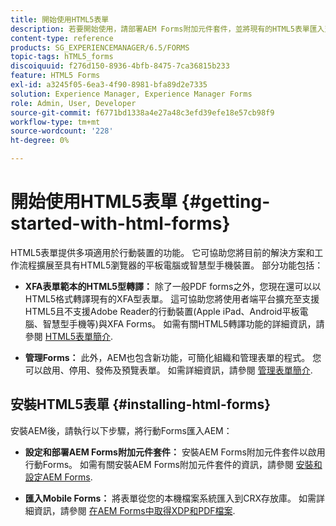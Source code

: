 ```yaml
---
title: 開始使用HTML5表單
description: 若要開始使用，請部署AEM Forms附加元件套件，並將現有的HTML5表單匯入至AEM。
content-type: reference
products: SG_EXPERIENCEMANAGER/6.5/FORMS
topic-tags: hTML5_forms
discoiquuid: f276d150-8936-4bfb-8475-7ca36815b233
feature: HTML5 Forms
exl-id: a3245f05-6ea3-4f90-8981-bfa89d2e7335
solution: Experience Manager, Experience Manager Forms
role: Admin, User, Developer
source-git-commit: f6771bd1338a4e27a48c3efd39efe18e57cb98f9
workflow-type: tm+mt
source-wordcount: '228'
ht-degree: 0%

---
```


# 開始使用HTML5表單 {#getting-started-with-html-forms}

HTML5表單提供多項適用於行動裝置的功能。 它可協助您將目前的解決方案和工作流程擴展至具有HTML5瀏覽器的平板電腦或智慧型手機裝置。 部分功能包括：

* **XFA表單範本的HTML5型轉譯：** 除了一般PDF forms之外，您現在還可以以HTML5格式轉譯現有的XFA型表單。 這可協助您將使用者端平台擴充至支援HTML5且不支援Adobe Reader的行動裝置(Apple iPad、Android平板電腦、智慧型手機等)與XFA Forms。 如需有關HTML5轉譯功能的詳細資訊，請參閱 [HTML5表單簡介](/help/forms/using/introduction.md).

* **管理Forms：** 此外，AEM也包含新功能，可簡化組織和管理表單的程式。 您可以啟用、停用、發佈及預覽表單。 如需詳細資訊，請參閱 [管理表單簡介](/help/forms/using/introduction-managing-forms.md).

## 安裝HTML5表單 {#installing-html-forms}

安裝AEM後，請執行以下步驟，將行動Forms匯入AEM：

* **設定和部署AEM Forms附加元件套件：** 安裝AEM Forms附加元件套件以啟用行動Forms。 如需有關安裝AEM Forms附加元件套件的資訊，請參閱 [安裝和設定AEM Forms](/help/forms/using/installing-configuring-aem-forms-osgi.md).

* **匯入Mobile Forms：** 將表單從您的本機檔案系統匯入到CRX存放庫。 如需詳細資訊，請參閱 [在AEM Forms中取得XDP和PDF檔案](/help/forms/using/get-xdp-pdf-documents-aem.md).

